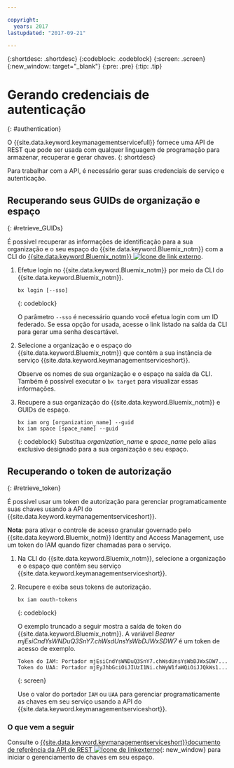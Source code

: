 ```yaml
---

copyright:
  years: 2017
lastupdated: "2017-09-21"

---
```


{:shortdesc: .shortdesc}
{:codeblock: .codeblock}
{:screen: .screen}
{:new_window: target="_blank"}
{:pre: .pre}
{:tip: .tip}

# Gerando credenciais de autenticação
{: #authentication}

O {{site.data.keyword.keymanagementservicefull}} fornece uma API de REST que pode ser usada com qualquer
linguagem de programação para armazenar, recuperar e gerar chaves.
{: shortdesc}

Para trabalhar com a API, é necessário gerar suas credenciais de serviço e autenticação.

## Recuperando seus GUIDs de organização e espaço
{: #retrieve_GUIDs}

É possível recuperar as informações de identificação para a sua organização e o seu espaço do {{site.data.keyword.Bluemix_notm}} com a CLI do [{{site.data.keyword.Bluemix_notm}} ![Ícone de link externo](../../icons/launch-glyph.svg "Ícone de link externo")](https://console.bluemix.net/docs/cli/reference/bluemix_cli/index.html#getting-started).

1. Efetue login no {{site.data.keyword.Bluemix_notm}} por meio da CLI do {{site.data.keyword.Bluemix_notm}}.

    ```
    bx login [--sso]
    ```
    {: codeblock}

    O parâmetro `--sso` é necessário quando você efetua login com um ID federado. Se essa opção for usada, acesse o link listado na saída da CLI para gerar uma senha descartável.

2. Selecione a organização e o espaço do {{site.data.keyword.Bluemix_notm}} que contêm a sua instância de serviço {{site.data.keyword.keymanagementserviceshort}}.

    Observe os nomes de sua organização e o espaço na saída da CLI. Também é possível executar o `bx target` para visualizar essas informações.

3. Recupere a sua organização do {{site.data.keyword.Bluemix_notm}} e
GUIDs de espaço.

    ```
    bx iam org [organization_name] --guid
    bx iam space [space_name] --guid
    ```
    {: codeblock}
    Substitua _organization_name_ e _space_name_ pelo alias exclusivo designado para a sua organização e seu espaço.

## Recuperando o token de autorização
{: #retrieve_token}

É possível usar um token de autorização para gerenciar programaticamente suas chaves usando a API do {{site.data.keyword.keymanagementserviceshort}}.

**Nota**: para ativar o controle de acesso granular governado pelo {{site.data.keyword.Bluemix_notm}} Identity and Access Management, use um token do IAM quando fizer chamadas para o serviço.

1. Na CLI do {{site.data.keyword.Bluemix_notm}}, selecione a organização e o espaço que contêm seu serviço {{site.data.keyword.keymanagementserviceshort}}.

2. Recupere e exiba seus tokens de autorização.

    ```
    bx iam oauth-tokens
    ```
    {: codeblock}

    O exemplo truncado a seguir mostra a saída de token do {{site.data.keyword.Bluemix_notm}}. A variável _Bearer mjEsiCndYsWNDuQ3SnY7.chWsdUnsYsWbDJWxSDW7_ é um token de acesso de exemplo.

    ```
    Token do IAM: Portador mjEsiCndYsWNDuQ3SnY7.chWsdUnsYsWbDJWxSDW7...
    Token do UAA: Portador mjEyJhbGciOiJIUzI1Ni.chWyW1faWQiOiJJQkWs1...
    ```
    {: screen}

    Use o valor do portador `IAM` ou `UAA` para gerenciar programaticamente as chaves em seu serviço usando a API do {{site.data.keyword.keymanagementserviceshort}}.

### O que vem a seguir

Consulte o [{{site.data.keyword.keymanagementserviceshort}}documento de referência da API de REST ![Ícone de linkexterno](../../icons/launch-glyph.svg "Ícone de link externo")](https://console.ng.bluemix.net/apidocs/639){: new_window} para iniciar o gerenciamento de chaves em seu espaço.

